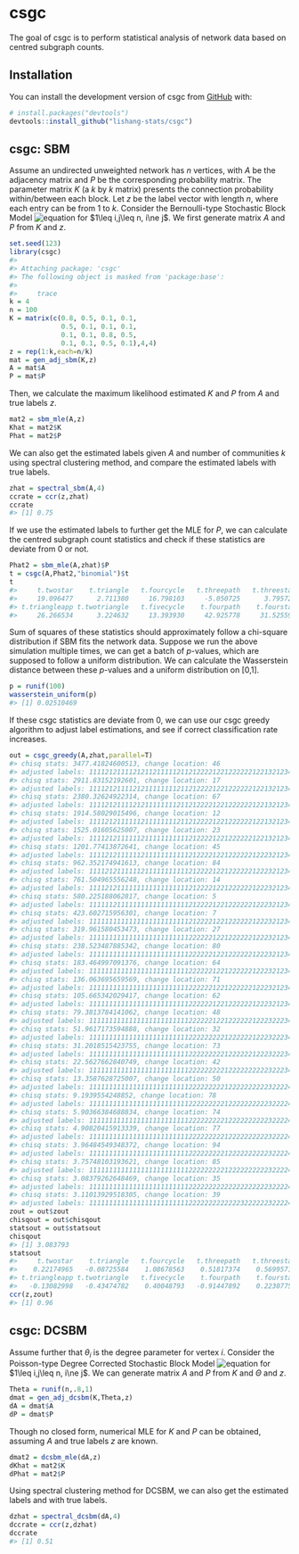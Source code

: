 
<!-- README.md is generated from README.Rmd. Please edit that file -->

# csgc

<!-- badges: start -->
<!-- badges: end -->

The goal of csgc is to perform statistical analysis of network data
based on centred subgraph counts.

## Installation

You can install the development version of csgc from
[GitHub](https://github.com/) with:

``` r
# install.packages("devtools")
devtools::install_github("lishang-stats/csgc")
```

## csgc: SBM

Assume an undirected unweighted network has $n$ vertices, with $A$ be
the adjacency matrix and $P$ be the corresponding probability matrix.
The parameter matrix $K$ (a $k$ by $k$ matrix) presents the connection
probability within/between each block. Let $z$ be the label vector with
length $n$, where each entry can be from $1$ to $k$. Consider the
Bernoulli-type Stochastic Block Model
![equation](https://latex.codecogs.com/png.latex?A_%7Bij%7D=A_%7Bji%7D\overset%7Bi.i.d.%7D%7B\sim%7D%20\mathop%7B\mathrm%7BBe%7D%7D\left(k_%7Bz_iz_j%7D\right))
for $1\leq i,j\leq n, i\ne j$. We first generate matrix $A$ and $P$ from
$K$ and $z$.

``` r
set.seed(123)
library(csgc)
#> 
#> Attaching package: 'csgc'
#> The following object is masked from 'package:base':
#> 
#>     trace
k = 4
n = 100
K = matrix(c(0.8, 0.5, 0.1, 0.1,
             0.5, 0.1, 0.1, 0.1,
             0.1, 0.1, 0.8, 0.5,
             0.1, 0.1, 0.5, 0.1),4,4)
z = rep(1:k,each=n/k)
mat = gen_adj_sbm(K,z)
A = mat$A
P = mat$P
```

Then, we calculate the maximum likelihood estimated $K$ and $P$ from $A$
and true labels $z$.

``` r
mat2 = sbm_mle(A,z)
Khat = mat2$K
Phat = mat2$P
```

We can also get the estimated labels given $A$ and number of communities
$k$ using spectral clustering method, and compare the estimated labels
with true labels.

``` r
zhat = spectral_sbm(A,4)
ccrate = ccr(z,zhat)
ccrate
#> [1] 0.75
```

If we use the estimated labels to further get the MLE for $P$, we can
calculate the centred subgraph count statistics and check if these
statistics are deviate from 0 or not.

``` r
Phat2 = sbm_mle(A,zhat)$P
t = csgc(A,Phat2,"binomial")$t
t
#>     t.twostar    t.triangle   t.fourcycle   t.threepath   t.threestar 
#>     19.096477      2.711380     16.798103     -5.050725      3.795722 
#> t.triangleapp t.twotriangle   t.fivecycle    t.fourpath    t.fourstar 
#>     26.266534      3.224632     13.393930     42.925778     31.525595
```

Sum of squares of these statistics should approximately follow a
chi-square distribution if SBM fits the network data. Suppose we run the
above simulation multiple times, we can get a batch of $p$-values, which
are supposed to follow a uniform distribution. We can calculate the
Wasserstein distance between these $p$-values and a uniform distribution
on \[0,1\].

``` r
p = runif(100)
wasserstein_uniform(p)
#> [1] 0.02510469
```

If these csgc statistics are deviate from 0, we can use our csgc greedy
algorithm to adjust label estimations, and see if correct classification
rate increases.

``` r
out = csgc_greedy(A,zhat,parallel=T)
#> chisq stats: 3477.41824600513, change location: 46
#> adjusted labels: 1111212111121211211111211212222122122222212213212344444444444343443444343443323433342323333332333333
#> chisq stats: 2911.83152192601, change location: 17
#> adjusted labels: 1111212111121211111111211212222122122222212213212344444444444343443444343443323433342323333332333333
#> chisq stats: 2380.32624922314, change location: 67
#> adjusted labels: 1111212111121211111111211212222122122222212213212344444444444343444444343443323433342323333332333333
#> chisq stats: 1914.58029015496, change location: 12
#> adjusted labels: 1111212111111211111111211212222122122222212213212344444444444343444444343443323433342323333332333333
#> chisq stats: 1525.01605625007, change location: 23
#> adjusted labels: 1111212111111211111111111212222122122222212213212344444444444343444444343443323433342323333332333333
#> chisq stats: 1201.77413872641, change location: 45
#> adjusted labels: 1111212111111211111111111212222122122222212223212344444444444343444444343443323433342323333332333333
#> chisq stats: 962.352174941613, change location: 84
#> adjusted labels: 1111212111111211111111111212222122122222212223212344444444444343444444343443323433332323333332333333
#> chisq stats: 761.504965556248, change location: 14
#> adjusted labels: 1111212111111111111111111212222122122222212223212344444444444343444444343443323433332323333332333333
#> chisq stats: 580.225188062817, change location: 5
#> adjusted labels: 1111112111111111111111111212222122122222212223212344444444444343444444343443323433332323333332333333
#> chisq stats: 423.602715956301, change location: 7
#> adjusted labels: 1111111111111111111111111212222122122222212223212344444444444343444444343443323433332323333332333333
#> chisq stats: 319.961580453473, change location: 27
#> adjusted labels: 1111111111111111111111111222222122122222212223212344444444444343444444343443323433332323333332333333
#> chisq stats: 238.523487885342, change location: 80
#> adjusted labels: 1111111111111111111111111222222122122222212223212344444444444343444444343443323333332323333332333333
#> chisq stats: 183.464997091376, change location: 64
#> adjusted labels: 1111111111111111111111111222222122122222212223212344444444444344444444343443323333332323333332333333
#> chisq stats: 136.063695659569, change location: 71
#> adjusted labels: 1111111111111111111111111222222122122222212223212344444444444344444444443443323333332323333332333333
#> chisq stats: 105.665342029417, change location: 62
#> adjusted labels: 1111111111111111111111111222222122122222212223212344444444444444444444443443323333332323333332333333
#> chisq stats: 79.3813784141062, change location: 48
#> adjusted labels: 1111111111111111111111111222222122122222212223222344444444444444444444443443323333332323333332333333
#> chisq stats: 51.9617173594888, change location: 32
#> adjusted labels: 1111111111111111111111111222222222122222212223222344444444444444444444443443323333332323333332333333
#> chisq stats: 31.2018515423755, change location: 73
#> adjusted labels: 1111111111111111111111111222222222122222212223222344444444444444444444444443323333332323333332333333
#> chisq stats: 22.5627662840749, change location: 42
#> adjusted labels: 1111111111111111111111111222222222122222222223222344444444444444444444444443323333332323333332333333
#> chisq stats: 13.3587628725007, change location: 50
#> adjusted labels: 1111111111111111111111111222222222122222222223222244444444444444444444444443323333332323333332333333
#> chisq stats: 9.1939554248852, change location: 78
#> adjusted labels: 1111111111111111111111111222222222122222222223222244444444444444444444444443333333332323333332333333
#> chisq stats: 5.90366384688834, change location: 74
#> adjusted labels: 1111111111111111111111111222222222122222222223222244444444444444444444444343333333332323333332333333
#> chisq stats: 4.90820415913339, change location: 77
#> adjusted labels: 1111111111111111111111111222222222122222222223222244444444444444444444444343433333332323333332333333
#> chisq stats: 3.96484549348372, change location: 94
#> adjusted labels: 1111111111111111111111111222222222122222222223222244444444444444444444444343433333332323333333333333
#> chisq stats: 3.75748103193621, change location: 85
#> adjusted labels: 1111111111111111111111111222222222122222222223222244444444444444444444444343433333333323333333333333
#> chisq stats: 3.08379262648469, change location: 35
#> adjusted labels: 1111111111111111111111111222222222222222222223222244444444444444444444444343433333333323333333333333
#> chisq stats: 3.11013929518305, change location: 39
#> adjusted labels: 1111111111111111111111111222222222222232222223222244444444444444444444444343433333333323333333333333
zout = out$zout
chisqout = out$chisqout
statsout = out$statsout
chisqout
#> [1] 3.083793
statsout
#>     t.twostar    t.triangle   t.fourcycle   t.threepath   t.threestar 
#>    0.22174965   -0.08725584    1.08678563    0.51817374    0.56995710 
#> t.triangleapp t.twotriangle   t.fivecycle    t.fourpath    t.fourstar 
#>   -0.13082998   -0.43474782    0.40048793   -0.91447892    0.22307754
ccr(z,zout)
#> [1] 0.96
```

## csgc: DCSBM

Assume further that $\theta_i$ is the degree parameter for vertex $i$.
Consider the Poisson-type Degree Corrected Stochastic Block Model
![equation](https://latex.codecogs.com/png.latex?A_%7Bij%7D=A_%7Bji%7D\overset%7Bi.i.d.%7D%7B\sim%7D%20\mathop%7B\mathrm%7BPo%7D%7D\left(\theta_i%20\theta_j%20k_%7Bz_iz_j%7D\right))
for $1\leq i,j\leq n, i\ne j$. We can generate matrix $A$ and $P$ from
$K$ and $\Theta$ and $z$.

``` r
Theta = runif(n,.8,1)
dmat = gen_adj_dcsbm(K,Theta,z)
dA = dmat$A
dP = dmat$P
```

Though no closed form, numerical MLE for $K$ and $P$ can be obtained,
assuming $A$ and true labels $z$ are known.

``` r
dmat2 = dcsbm_mle(dA,z)
dKhat = mat2$K
dPhat = mat2$P
```

Using spectral clustering method for DCSBM, we can also get the
estimated labels and with true labels.

``` r
dzhat = spectral_dcsbm(dA,4)
dccrate = ccr(z,dzhat)
dccrate
#> [1] 0.51
```
